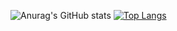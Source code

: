 ![Anurag's GitHub stats](https://github-readme-stats.vercel.app/api?username=WallisonLima&count_private=true&show_icons=true&theme=tokyonight)
[![Top Langs](https://github-readme-stats.vercel.app/api/top-langs/?username=WallisonLima&layout=compact)](https://github.com/WallisonLima/github-readme-stats)
